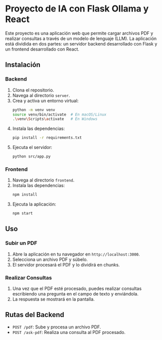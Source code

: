 # Proyecto de IA con Flask Ollama y React

Este proyecto es una aplicación web que permite cargar archivos PDF y realizar consultas a través de un modelo de lenguaje (LLM). La aplicación está dividida en dos partes: un servidor backend desarrollado con Flask y un frontend desarrollado con React.

## Instalación

### Backend

1. Clona el repositorio.
2. Navega al directorio `server`.
3. Crea y activa un entorno virtual:
   ```sh
   python -m venv venv
   source venv/bin/activate  # En macOS/Linux
   .\venv\Scripts\activate   # En Windows
   ```
4. Instala las dependencias:
   ```sh
   pip install -r requirements.txt
   ```
5. Ejecuta el servidor:
   ```sh
   python src/app.py
   ```

### Frontend

1. Navega al directorio `frontend`.
2. Instala las dependencias:
   ```sh
   npm install
   ```
3. Ejecuta la aplicación:
   ```sh
   npm start
   ```

## Uso

### Subir un PDF

1. Abre la aplicación en tu navegador en `http://localhost:3000`.
2. Selecciona un archivo PDF y súbelo.
3. El servidor procesará el PDF y lo dividirá en chunks.

### Realizar Consultas

1. Una vez que el PDF esté procesado, puedes realizar consultas escribiendo una pregunta en el campo de texto y enviándola.
2. La respuesta se mostrará en la pantalla.

## Rutas del Backend

- `POST /pdf`: Sube y procesa un archivo PDF.
- `POST /ask-pdf`: Realiza una consulta al PDF procesado.
